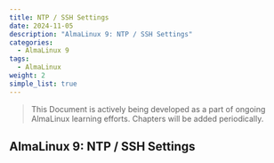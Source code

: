 ```yaml
---
title: NTP / SSH Settings
date: 2024-11-05
description: "AlmaLinux 9: NTP / SSH Settings"
categories:
  - AlmaLinux 9
tags:
  - AlmaLinux
weight: 2
simple_list: true
---
```


> This Document is actively being developed as a part of ongoing AlmaLinux learning efforts. Chapters will be added periodically.

## AlmaLinux 9: NTP / SSH Settings
